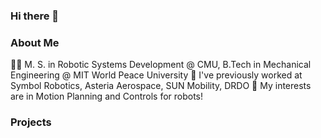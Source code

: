 ### Hi there 👋

### About Me
🧑‍🎓 M. S. in Robotic Systems Development @ CMU, B.Tech in Mechanical Engineering @ MIT World Peace University
🌱 I've previously worked at Symbol Robotics, Asteria Aerospace, SUN Mobility, DRDO
🤖 My interests are in Motion Planning and Controls for robots!

### Projects 








<!--
**shivamtrip/shivamtrip** is a ✨ _special_ ✨ repository because its `README.md` (this file) appears on your GitHub profile.

Here are some ideas to get you started:

- 🔭 I’m currently working on ...
- 🌱 I’m currently learning ...
- 👯 I’m looking to collaborate on ...
- 🤔 I’m looking for help with ...
- 💬 Ask me about ...
- 📫 How to reach me: ...
- 😄 Pronouns: ...
- ⚡ Fun fact: ...
-->
